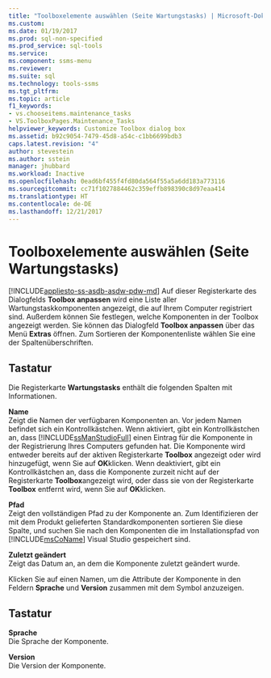 ```yaml
---
title: "Toolboxelemente auswählen (Seite Wartungstasks) | Microsoft-Dokumentation"
ms.custom: 
ms.date: 01/19/2017
ms.prod: sql-non-specified
ms.prod_service: sql-tools
ms.service: 
ms.component: ssms-menu
ms.reviewer: 
ms.suite: sql
ms.technology: tools-ssms
ms.tgt_pltfrm: 
ms.topic: article
f1_keywords:
- vs.chooseitems.maintenance_tasks
- VS.ToolboxPages.Maintenance_Tasks
helpviewer_keywords: Customize Toolbox dialog box
ms.assetid: b92c9054-7479-45d8-a54c-c1bb6699bdb3
caps.latest.revision: "4"
author: stevestein
ms.author: sstein
manager: jhubbard
ms.workload: Inactive
ms.openlocfilehash: 0ead6bf455f4fd80da564f55a5a6dd183a773116
ms.sourcegitcommit: cc71f1027884462c359effb898390c8d97eaa414
ms.translationtype: HT
ms.contentlocale: de-DE
ms.lasthandoff: 12/21/2017
---
```

# <a name="choose-toolbox-items-maintenance-tasks-page"></a>Toolboxelemente auswählen (Seite Wartungstasks)
[!INCLUDE[appliesto-ss-asdb-asdw-pdw-md](../../includes/appliesto-ss-asdb-asdw-pdw-md.md)] Auf dieser Registerkarte des Dialogfelds **Toolbox anpassen** wird eine Liste aller Wartungstaskkomponenten angezeigt, die auf Ihrem Computer registriert sind. Außerdem können Sie festlegen, welche Komponenten in der Toolbox angezeigt werden. Sie können das Dialogfeld **Toolbox anpassen** über das Menü **Extras** öffnen. Zum Sortieren der Komponentenliste wählen Sie eine der Spaltenüberschriften.  
  
## <a name="options"></a>Tastatur  
Die Registerkarte **Wartungstasks** enthält die folgenden Spalten mit Informationen.  
  
**Name**  
Zeigt die Namen der verfügbaren Komponenten an. Vor jedem Namen befindet sich ein Kontrollkästchen. Wenn aktiviert, gibt ein Kontrollkästchen an, dass [!INCLUDE[ssManStudioFull](../../includes/ssmanstudiofull_md.md)] einen Eintrag für die Komponente in der Registrierung Ihres Computers gefunden hat. Die Komponente wird entweder bereits auf der aktiven Registerkarte **Toolbox** angezeigt oder wird hinzugefügt, wenn Sie auf **OK**klicken. Wenn deaktiviert, gibt ein Kontrollkästchen an, dass die Komponente zurzeit nicht auf der Registerkarte **Toolbox**angezeigt wird, oder dass sie von der Registerkarte **Toolbox** entfernt wird, wenn Sie auf **OK**klicken.  
  
**Pfad**  
Zeigt den vollständigen Pfad zu der Komponente an. Zum Identifizieren der mit dem Produkt gelieferten Standardkomponenten sortieren Sie diese Spalte, und suchen Sie nach den Komponenten die im Installationspfad von [!INCLUDE[msCoName](../../includes/msconame_md.md)] Visual Studio gespeichert sind.  
  
**Zuletzt geändert**  
Zeigt das Datum an, an dem die Komponente zuletzt geändert wurde.  
  
Klicken Sie auf einen Namen, um die Attribute der Komponente in den Feldern **Sprache** und **Version** zusammen mit dem Symbol anzuzeigen.  
  
## <a name="options"></a>Tastatur  
**Sprache**  
Die Sprache der Komponente.  
  
**Version**  
Die Version der Komponente.  
  
